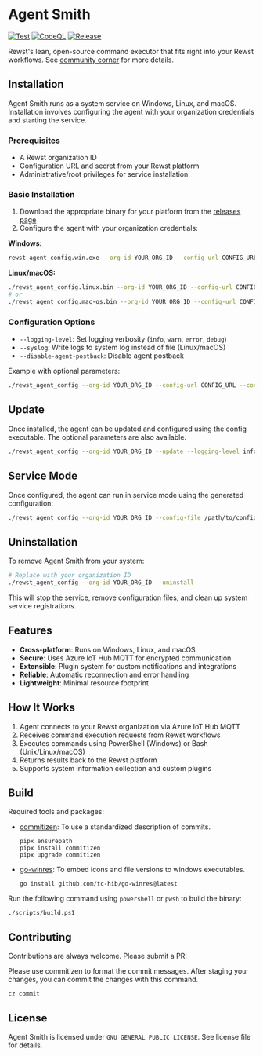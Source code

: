 # Agent Smith
[![Test](https://github.com/RewstApp/agent-smith-go/actions/workflows/test.yml/badge.svg)](https://github.com/RewstApp/agent-smith-go/actions/workflows/test.yml)
[![CodeQL](https://github.com/RewstApp/agent-smith-go/actions/workflows/github-code-scanning/codeql/badge.svg)](https://github.com/RewstApp/agent-smith-go/actions/workflows/github-code-scanning/codeql)
[![Release](https://github.com/RewstApp/agent-smith-go/actions/workflows/release.yml/badge.svg)](https://github.com/RewstApp/agent-smith-go/actions/workflows/release.yml)

Rewst's lean, open-source command executor that fits right into your Rewst workflows. See [community corner](https://docs.rewst.help/documentation/agent-smith) for more details.

## Installation

Agent Smith runs as a system service on Windows, Linux, and macOS. Installation involves configuring the agent with your organization credentials and starting the service.

### Prerequisites

- A Rewst organization ID
- Configuration URL and secret from your Rewst platform
- Administrative/root privileges for service installation

### Basic Installation

1. Download the appropriate binary for your platform from the [releases page](https://github.com/RewstApp/agent-smith-go/releases)
2. Configure the agent with your organization credentials:

**Windows:**
```cmd
rewst_agent_config.win.exe --org-id YOUR_ORG_ID --config-url CONFIG_URL --config-secret CONFIG_SECRET
```

**Linux/macOS:**
```bash
./rewst_agent_config.linux.bin --org-id YOUR_ORG_ID --config-url CONFIG_URL --config-secret CONFIG_SECRET
# or
./rewst_agent_config.mac-os.bin --org-id YOUR_ORG_ID --config-url CONFIG_URL --config-secret CONFIG_SECRET
```

### Configuration Options

- `--logging-level`: Set logging verbosity (`info`, `warn`, `error`, `debug`)  
- `--syslog`: Write logs to system log instead of file (Linux/macOS)
- `--disable-agent-postback`: Disable agent postback

Example with optional parameters:
```bash
./rewst_agent_config --org-id YOUR_ORG_ID --config-url CONFIG_URL --config-secret CONFIG_SECRET --logging-level info --syslog --disable-agent-postback
```

## Update

Once installed, the agent can be updated and configured using the config executable. The optional parameters are also available.

```bash
./rewst_agent_config --org-id YOUR_ORG_ID --update --logging-level info --syslog --disable-agent-postback
```

## Service Mode

Once configured, the agent can run in service mode using the generated configuration:
```bash
./rewst_agent_config --org-id YOUR_ORG_ID --config-file /path/to/config.json --log-file /path/to/agent.log
```

## Uninstallation

To remove Agent Smith from your system:

```bash
# Replace with your organization ID
./rewst_agent_config --org-id YOUR_ORG_ID --uninstall
```

This will stop the service, remove configuration files, and clean up system service registrations.

## Features

- **Cross-platform**: Runs on Windows, Linux, and macOS
- **Secure**: Uses Azure IoT Hub MQTT for encrypted communication
- **Extensible**: Plugin system for custom notifications and integrations
- **Reliable**: Automatic reconnection and error handling
- **Lightweight**: Minimal resource footprint

## How It Works

1. Agent connects to your Rewst organization via Azure IoT Hub MQTT
2. Receives command execution requests from Rewst workflows
3. Executes commands using PowerShell (Windows) or Bash (Unix/Linux/macOS)
4. Returns results back to the Rewst platform
5. Supports system information collection and custom plugins

## Build
Required tools and packages:

- [commitizen](https://commitizen-tools.github.io/commitizen/): To use a standardized description of commits.
  ```
  pipx ensurepath
  pipx install commitizen
  pipx upgrade commitizen
  ```

- [go-winres](https://github.com/tc-hib/go-winres): To embed icons and file versions to windows executables.
  ```
  go install github.com/tc-hib/go-winres@latest
  ```

Run the following command using `powershell` or `pwsh` to build the binary:
```
./scripts/build.ps1
```

## Contributing
Contributions are always welcome. Please submit a PR!

Please use commitizen to format the commit messages. After staging your changes, you can commit the changes with this command.

```
cz commit
```

## License

Agent Smith is licensed under `GNU GENERAL PUBLIC LICENSE`. See license file for details.